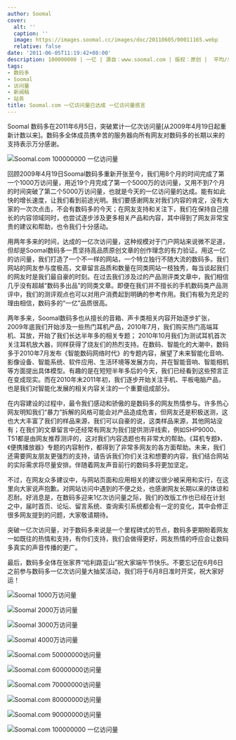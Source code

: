 ```yaml
---
author: Soomal
cover:
  alt: ''
  caption: ''
  image: https://images.soomal.cc/images/doc/20110605/00011165.webp
  relative: false
date: '2011-06-05T11:19:42+08:00'
description: 100000000 | 一亿 | 源自：www.soomal.com | 版权：原创 |  平均/总评分：10.00/150
tags:
- 数码多
- Soomal
- 访问量
- 新闻稿
- 站务
title: Soomal.com 一亿访问量已达成 一亿访问量感言
---
```


Soomal 数码多在2011年6月5日，突破累计一亿次访问量[从2009年4月19日起重新计数以来]。数码多全体成员携辛苦的服务器向所有网友对数码多的长期以来的支持表示万分感谢。



![Soomal.com 100000000 一亿访问量](https://images.soomal.cc/images/doc/20110605/00011165.webp)



回顾2009年4月19日Soomal数码多重新开张至今，我们用8个月的时间完成了第一个1000万访问量，用近19个月完成了第一个5000万的访问量，又用不到7个月的时间突破了第二个5000万访问量，也就是今天的一亿访问量的达成。能有如此快的增长速度，让我们看到前途光明。我们要感谢网友对我们内容的肯定，没有大家的一次次点击，不会有数码多的今天；在网友支持和关注下，我们在保持自己擅长的内容领域同时，也尝试逐步涉及更多相关产品和内容，其中得到了网友非常宝贵的建议和帮助，也令我们十分感动。



用两年多来的时间，达成的一亿次访问量，这种规模对于门户网站来说微不足道，但却是Soomal数码多一贯坚持高品质原创文章的创作理念的有力验证。用这一亿的访问量，我们打造了一个不一样的网站，一个特立独行不随大流的数码多。我们网站的网友参与度极高，文章留言品质和数量在同类网站一枝独秀，每当谈起我们的网友时是我们最自豪的时刻。在过去我们涉及过的产品测评类文章中，我们相信几乎没有超越“数码多出品”的同类文章。即便在我们并不擅长的手机数码类产品测评中，我们的测评观点也可以对用户消费起到明确的参考作用。我们有极为充足的理由相信，数码多的“一亿”品质很高。



两年多来，Soomal数码多也从擅长的音箱、声卡类相关内容开始逐步扩张，2009年底我们开始涉及一些热门耳机产品，2010年7月，我们购买热门高端耳机、耳放，开始了我们长达半年多的相关专题； 2010年10月我们为测试耳机首次关注耳机放大器，同样获得了烧友们的热烈支持。在数码、智能化的大潮中，数码多于2010年7月发布《智能数码网络时代》的专题内容，展望了未来智能化音响、影像设备、智能系统、软件应用、生活环境等发展方向，并在智能音响、智能相机等方面提出具体模型。有趣的是在短短半年多后的今天，我们已经看到这些预言正在变成现实。而在2010年末2011年初，我们逐步开始关注手机、平板电脑产品，也是我们对智能化发展的相关内容关注的一个重要组成部分。



在内容建设的过程中，最令我们感动和骄傲的是数码多的网友热情参与。许多热心网友明知我们“暴力”拆解的风格可能会对产品造成危害，但网友还是积极送测，这也大大丰富了我们的样品来源，我们可以自豪的说，这类样品来源，其他网站没有；在我们的文章留言中还经常有网友为我们提供测评线索，例如SHP9000、T51都是由网友推荐测评的，这对我们内容选题也有非常大的帮助。《耳机专题》、《便携播放器》专题的内容制作，都得到了非常多网友的各方面帮助。未来，我们还需要网友朋友更强烈的支持，请告诉我们你们关注和想要的内容，我们结合网站的实际需求将尽量安排。伴随着网友声音前行的数码多将更加坚定。



不过，在网友众多建议中，与网站页面和应用相关的建议很少被采用和实行，在这里向大家说声抱歉。对网站访问中遇到的不便之处，也感谢网友长期以来的体谅和忍耐。好消息是，在数码多迎来1亿次访问量之际，我们的改版工作也已经在计划之中，届时首页、论坛、留言系统、查询索引系统都会有一定的变化，其中会修正很多网友提到的问题，大家敬请期待。



突破一亿次访问量，对于数码多来说是一个里程碑式的节点，数码多更期盼着网友一如既往的热情和支持，有你们支持，我们会做得更好，网友热情的呼应会让数码多真实的声音传播的更广。



最后，数码多全体在张家界“哈利路亚山”祝大家端午节快乐。不要忘记在6月6日之前参与数码多一亿次访问量大抽奖活动，我们将于6月8日准时开奖，祝大家好运！



![Soomal 1000万访问量](https://images.soomal.cc/images/doc/20091220/00003424.webp)



![Soomal 2000万访问量](https://images.soomal.cc/images/doc/20100409/00004905.webp)



![Soomal 3000万访问量](https://images.soomal.cc/images/doc/20100704/00006250.webp)



![Soomal 4000万访问量](https://images.soomal.cc/images/doc/20100916/00007262.webp)



![Soomal.com 50000000访问量](https://images.soomal.cc/images/doc/20101111/00008232.webp)



![Soomal.com 60000000访问量](https://images.soomal.cc/images/doc/20110103/00009006.webp)



![Soomal.com 70000000访问量](https://images.soomal.cc/images/doc/20110213/00009247.webp)



![Soomal.com 80000000访问量](https://images.soomal.cc/images/doc/20110326/00009861.webp)



![Soomal.com 90000000访问量](https://images.soomal.cc/images/doc/20110429/00010543.webp)



![Soomal.com 100000000 一亿访问量](https://images.soomal.cc/images/doc/20110605/00011165.webp)